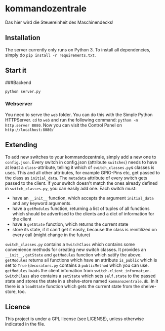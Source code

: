 # kommandozentrale
Das hier wird die Steuereinheit des Maschinendecks!

## Installation

The server currently only runs on Python 3. To install all dependencies, simply do `pip install -r requirements.txt`.

## Start it

###Backend

`python server.py`


### Webserver
You need to serve the `web` folder. You can do this with the Simple Python HTTPServer. `cd` to `web` and run the following command: `python -m http.server 8080`.
Now you can visit the Control Panel on `http://localhost:8080/`




## Extending

To add new switches to your kommandozentrale, simply add a new one to `config.json`. Every switch in config.json (attribute `switches`) needs to have at least a `class`-attribute, telling it which of `switch_classes.py`s classes is uses. This and all other attributes, for example GPIO-Pins etc, get passed to the class as `initial_data`. The `metadata` attribute of every switch gets passed to the client. If your switch doesn't match the ones already defined in `switch_classes.py`, you can easily add one. Each switch must:

- have an `__init__` function, which accepts the argument `initial_data` and any keyword arguments.
- have a `getModules` function, returning a list of tuples of all functions which should be advertised to the clients and a dict of information for the client
- have a `getState` function, which returns the current state
- store its state, if it can't get it easily, because the class is reinitilized on every call (might change in the future)

`switch_classes.py` contains a `SwitchClass` which contains some convenience methods for creating new switch classes. It provides an `__init__`, `getState` and `getModules` function which satify the above. `getModules` returns all functions which have an attribute `is_public` which is set to `True` (`decorators.py` contains a `publicMethod` which you can use. `getModules` loads the client infomation from `switch.client_information`. `SwitchClass` also contains a `setState` which sets `self.state` to the passed state and stores the state in a shelve-store named `kommanozentrale.db`. In it there is a `loadState` function which gets the current state from the shelve-store, too.

## Licence

This project is under a GPL license (see LICENSE), unless otherwise indicated in the file.
